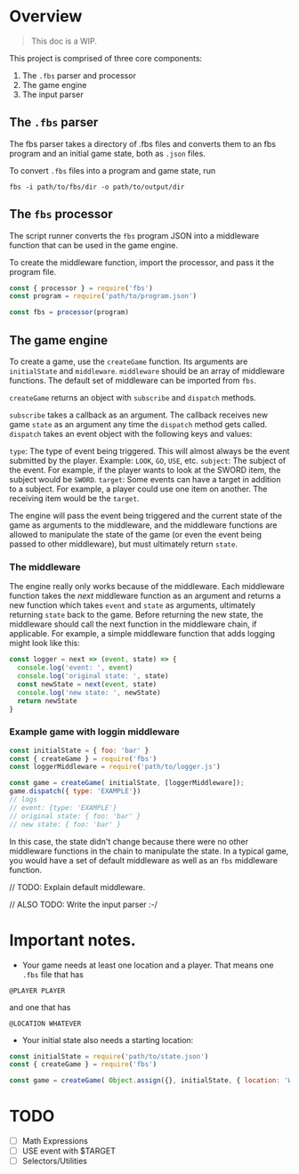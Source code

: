 # Overview

> This doc is a WIP.

This project is comprised of three core components:

1. The `.fbs` parser and processor
2. The game engine
3. The input parser

## The `.fbs` parser

The fbs parser takes a directory of .fbs files and converts them to an fbs program and an initial game state, both as `.json` files.

To convert `.fbs` files into a program and game state, run

`fbs -i path/to/fbs/dir -o path/to/output/dir`

## The `fbs` processor

The script runner converts the `fbs` program JSON into a middleware function that can be used in the game engine.

To create the middleware function, import the processor, and pass it the program file.

```javascript
const { processor } = require('fbs')
const program = require('path/to/program.json')

const fbs = processor(program)
```

## The game engine

To create a game, use the `createGame` function. Its arguments are `initialState` and `middleware`.
`middleware` should be an array of middleware functions. The default set of middleware can be imported from `fbs`.

`createGame` returns an object with `subscribe` and `dispatch` methods.

`subscribe` takes a callback as an argument. The callback receives new game `state` as an argument any time the `dispatch` method gets called.
`dispatch` takes an event object with the following keys and values:

`type`: The type of event being triggered. This will almost always be the event submitted by the player. Example: `LOOK`, `GO`, `USE`, etc.
`subject`: The subject of the event. For example, if the player wants to look at the SWORD item, the subject would be `SWORD`.
`target`: Some events can have a target in addition to a subject. For example, a player could use one item on another. The receiving item would be the `target`.

The engine will pass the event being triggered and the current state of the game as arguments to the middleware, and the middleware functions are allowed to manipulate the state of the game (or even the event being passed to other middleware), but must ultimately return `state`.

### The middleware

The engine really only works because of the middleware. Each middleware function takes the _next_ middleware function as an argument and returns a new function which takes `event` and `state` as arguments, ultimately returning `state` back to the game. Before returning the new state, the middleware should call the next function in the middleware chain, if applicable. For example, a simple middleware function that adds logging might look like this:

```javascript
const logger = next => (event, state) => {
  console.log('event: ', event)
  console.log('original state: ', state)
  const newState = next(event, state)
  console.log('new state: ', newState)
  return newState
}
```

### Example game with loggin middleware

```javascript
const initialState = { foo: 'bar' }
const { createGame } = require('fbs')
const loggerMiddleware = require('path/to/logger.js')

const game = createGame( initialState, [loggerMiddleware]);
game.dispatch({ type: 'EXAMPLE'})
// logs
// event: {type: 'EXAMPLE'}
// original state: { foo: 'bar' }
// new state: { foo: 'bar' }
```

In this case, the state didn't change because there were no other middleware functions in the chain to manipulate the state. In a typical game, you would have a set of default middleware as well as an `fbs` middleware function.

// TODO: Explain default middleware.

// ALSO TODO: Write the input parser :-/

# Important notes.

* Your game needs at least one location and a player. That means one `.fbs` file that has

```
@PLAYER PLAYER
```

and one that has

```
@LOCATION WHATEVER
```

* Your initial state also needs a starting location:

```javascript
const initialState = require('path/to/state.json')
const { createGame } = require('fbs')

const game = createGame( Object.assign({}, initialState, { location: 'WHATEVER' })
```


# TODO

* [ ] Math Expressions
* [ ] USE event with $TARGET
* [ ] Selectors/Utilities